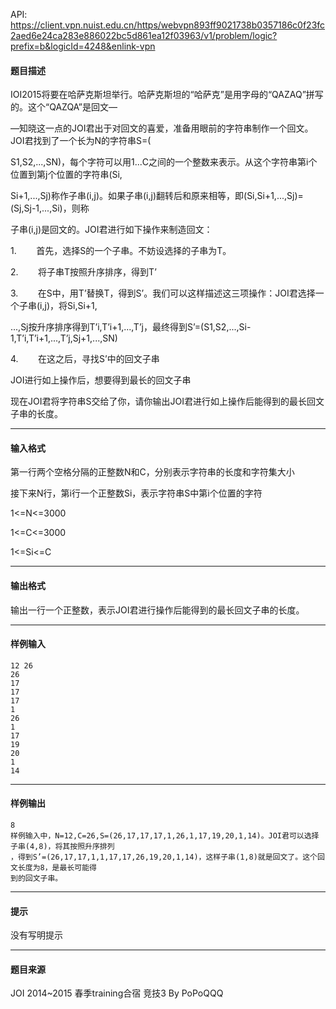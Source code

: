 API: https://client.vpn.nuist.edu.cn/https/webvpn893ff9021738b0357186c0f23fc2aed6e24ca283e886022bc5d861ea12f03963/v1/problem/logic?prefix=b&logicId=4248&enlink-vpn

#### 题目描述

IOI2015将要在哈萨克斯坦举行。哈萨克斯坦的“哈萨克”是用字母的“QAZAQ”拼写的。这个“QAZQA”是回文—

—知晓这一点的JOI君出于对回文的喜爱，准备用眼前的字符串制作一个回文。JOI君找到了一个长为N的字符串S=(

S1,S2,...,SN)，每个字符可以用1...C之间的一个整数来表示。从这个字符串第i个位置到第j个位置的字符串(Si,

Si+1,...,Sj)称作子串(i,j)。如果子串(i,j)翻转后和原来相等，即(Si,Si+1,...,Sj)=(Sj,Sj-1,...,Si)，则称

子串(i,j)是回文的。JOI君进行如下操作来制造回文：

1\.        首先，选择S的一个子串。不妨设选择的子串为T。

2\.        将子串T按照升序排序，得到T’

3\.        在S中，用T’替换T，得到S’。我们可以这样描述这三项操作：JOI君选择一个子串(i,j)，将Si,Si+1,

...,Sj按升序排序得到T’i,T’i+1,...,T’j，最终得到S’=(S1,S2,...,Si-1,T’i,T’i+1,...,T’j,Sj+1,...,SN)

4\.        在这之后，寻找S’中的回文子串

JOI进行如上操作后，想要得到最长的回文子串

现在JOI君将字符串S交给了你，请你输出JOI君进行如上操作后能得到的最长回文子串的长度。

---

#### 输入格式

第一行两个空格分隔的正整数N和C，分别表示字符串的长度和字符集大小

接下来N行，第i行一个正整数Si，表示字符串S中第i个位置的字符

1<=N<=3000

1<=C<=3000

1<=Si<=C

---

#### 输出格式

输出一行一个正整数，表示JOI君进行操作后能得到的最长回文子串的长度。

---

#### 样例输入
```
12 26
26
17
17
17
1
26
1
17
19
20
1
14

```

---

#### 样例输出
```
8
样例输入中，N=12,C=26,S=(26,17,17,17,1,26,1,17,19,20,1,14)。JOI君可以选择子串(4,8)，将其按照升序排列
，得到S’=(26,17,17,1,1,17,17,26,19,20,1,14)，这样子串(1,8)就是回文了。这个回文长度为8，是最长可能得
到的回文子串。
```

---

#### 提示

没有写明提示

---

#### 题目来源

JOI 2014~2015 春季training合宿 竞技3 By PoPoQQQ